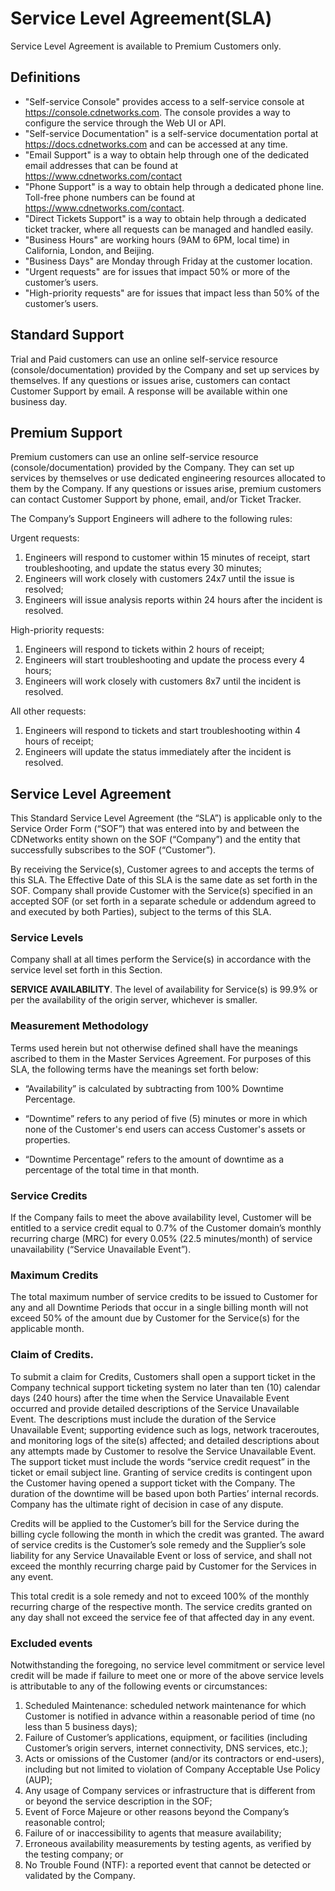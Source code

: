 # Service Level Agreement(SLA)

Service Level Agreement is available to Premium Customers only.


## Definitions

* "Self-service Console" provides access to a self-service console at https://console.cdnetworks.com. The console provides a way to configure the service through the Web UI or API. 
* "Self-service Documentation" is a self-service documentation portal at https://docs.cdnetworks.com and can be accessed at any time.
* "Email Support" is a way to obtain help through one of the dedicated email addresses that can be found at https://www.cdnetworks.com/contact
* "Phone Support" is a way to obtain help through a dedicated phone line. Toll-free phone numbers can be found at https://www.cdnetworks.com/contact.
* "Direct Tickets Support" is a way to obtain help through a dedicated ticket tracker, where all requests can be managed and handled easily.
* "Business Hours" are working hours (9AM to 6PM, local time) in California, London, and Beijing.
* "Business Days" are Monday through Friday at the customer location. 
* "Urgent requests" are for issues that impact 50% or more of the customer’s users.
* "High-priority requests" are for issues that impact less than 50% of the customer’s users.

## Standard Support

Trial and Paid customers can use an online self-service resource (console/documentation) provided by the Company and set up services by themselves. If any questions or issues arise, customers can contact Customer Support by email. A response will be available within one business day.

## Premium Support

Premium customers can use an online self-service resource (console/documentation) provided by the Company. They can set up services by themselves or use dedicated engineering resources allocated to them by the Company. If any questions or issues arise, premium customers can contact Customer Support by phone, email, and/or Ticket Tracker.

The Company’s Support Engineers will adhere to the following rules:

Urgent requests:
1. Engineers will respond to customer within 15 minutes of receipt, start  troubleshooting, and update the status every 30 minutes;
2. Engineers will work closely with customers 24x7  until the issue is resolved;
3. Engineers will issue analysis reports within 24 hours after the incident is resolved.


High-priority requests:
1. Engineers will respond to tickets within 2 hours of receipt;
2. Engineers will start troubleshooting and update the process every 4 hours;
3. Engineers will work closely with customers 8x7 until the incident is resolved.


All other requests:
1. Engineers will respond to tickets and start troubleshooting within 4 hours of receipt;
2. Engineers will update the status immediately after the incident is resolved.

## Service Level Agreement

This Standard Service Level Agreement (the “SLA”) is applicable only to the Service Order Form (“SOF”) that was entered into by and between the CDNetworks entity shown on the SOF (“Company”) and the entity that successfully subscribes to the SOF (“Customer”).

By receiving the Service(s), Customer agrees to and accepts the terms of this SLA. The Effective Date of this SLA is the same date as set forth in the SOF. Company shall provide Customer with the Service(s) specified in an accepted SOF (or set forth in a separate schedule or addendum agreed to and executed by both Parties), subject to the terms of this SLA.

### Service Levels

Company shall at all times perform the Service(s) in accordance with the service level set forth in this Section.

**SERVICE AVAILABILITY**. The level of availability for Service(s) is 99.9% or per the availability of the origin server, whichever is smaller.

### Measurement Methodology

Terms used herein but not otherwise defined shall have the meanings ascribed to them in the Master Services Agreement. For purposes of this SLA, the following terms have the meanings set forth below:

* “Availability” is calculated by subtracting from 100% Downtime Percentage.

* “Downtime” refers to any period of five (5) minutes or more in which none of the Customer's end users can access Customer's assets or properties.

* “Downtime Percentage” refers to the amount of downtime as a percentage of the total time in that month.

### Service Credits

If the Company fails to meet the above availability level, Customer will be entitled to a service credit equal to 0.7% of the Customer domain’s monthly recurring charge (MRC) for every 0.05% (22.5 minutes/month) of service unavailability (“Service Unavailable Event”).

### Maximum Credits

The total maximum number of service credits to be issued to Customer for any and all Downtime Periods that occur in a single billing month will not exceed 50% of the amount due by Customer for the Service(s) for the applicable month.

### Claim of Credits.

To submit a claim for Credits, Customers shall open a support ticket in the Company technical support ticketing system no later than ten (10) calendar days (240 hours) after the time when the Service Unavailable Event occurred and provide detailed descriptions of the Service Unavailable Event. The descriptions must include the duration of the Service Unavailable Event; supporting evidence such as logs, network traceroutes, and monitoring logs of the site(s) affected; and detailed descriptions about any attempts made by Customer to resolve the Service Unavailable Event. The support ticket must include the words “service credit request” in the ticket or email subject line. Granting of service credits is contingent upon the Customer having opened a support ticket with the Company. The duration of the downtime will be based upon both Parties’ internal records. Company has the ultimate right of decision in case of any dispute.

Credits will be applied to the Customer’s bill for the Service during the billing cycle following the month in which the credit was granted. The award of service credits is the Customer’s sole remedy and the Supplier’s sole liability for any Service Unavailable Event or loss of service, and shall not exceed the monthly recurring charge paid by Customer for the Services in any event.

This total credit is a sole remedy and not to exceed 100% of the monthly recurring charge of the respective month. The service credits granted on any day shall not exceed the service fee of that affected day in any event.				
### Excluded events

Notwithstanding the foregoing, no service level commitment or service level credit will be made if failure to meet one or more of the above service levels is attributable to any of the following events or circumstances:

1. Scheduled Maintenance: scheduled network maintenance for which Customer is notified in advance within a reasonable period of time (no less than 5 business days);
2. Failure of Customer’s applications, equipment, or facilities (including Customer’s origin servers, internet connectivity, DNS services, etc.);
3. Acts or omissions of the Customer (and/or its contractors or end-users), including but not limited to violation of Company Acceptable Use Policy (AUP);
4. Any usage of Company services or infrastructure that is different from or beyond the service description in the SOF;
5. Event of Force Majeure or other reasons beyond the Company’s reasonable control;
6. Failure of or inaccessibility to agents that measure availability;
7. Erroneous availability measurements by testing agents, as verified by the testing company; or
8. No Trouble Found (NTF): a reported event that cannot be detected or validated by the Company. 
 			